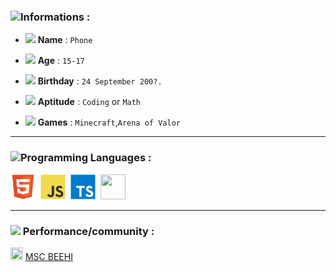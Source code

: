 ### <img src="https://cdn.discordapp.com/emojis/1049259979389026314.gif?size=28&quality=lossless">Informations :

- <img src="https://cdn.discordapp.com/emojis/1056046045710258176.webp?size=24&quality=lossless"> **Name** : `Phone`

- <img src="https://cdn.discordapp.com/emojis/1056046038449926275.webp?size=24&quality=lossless"> **Age** : `15-17`

- <img src="https://cdn.discordapp.com/emojis/1056046164753010749.webp?size=24&quality=lossless"> **Birthday** : `24 September 200?.`

- <img src="https://cdn.discordapp.com/emojis/1056046034226270318.webp?size=28&quality=lossless"> **Aptitude** : `Coding` or `Math`

- <img src="https://cdn.discordapp.com/emojis/1056046043424370841.webp?size=28&quality=lossless"> **Games** : `Minecraft`,`Arena of Valor`

---

### <img src="https://cdn.discordapp.com/emojis/1049259935910875186.gif?size=28&quality=lossless">Programming Languages :

<p>
<img src="https://github.com/devicons/devicon/blob/master/icons/html5/html5-original.svg" width="40" height="40"/>&nbsp;
<img src="https://github.com/devicons/devicon/blob/master/icons/javascript/javascript-original.svg" width="40" height="40"/>&nbsp;
<img src="https://github.com/devicons/devicon/blob/master/icons/typescript/typescript-original.svg" width="40" height="40"/>&nbsp;
<img src="https://www.json.org/img/json160.gif" width="40" height="40"/>&nbsp;
</p>

---

### <img src="https://cdn.discordapp.com/emojis/1049260138021793812.gif?size=28&quality=lossless"> Performance/community :
<img src="https://cdn-icons-png.flaticon.com/512/1384/1384060.png" width="20" height="20"/> [MSC BEEHI](https://www.youtube.com/channel/UCocD1zoatTqv197-3ZdUoZw)
